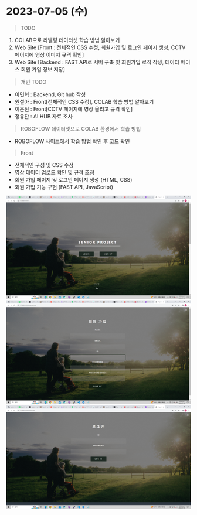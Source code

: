 # 2023-07-05 (수)

> TODO
1. COLAB으로 라벨링 데이터셋 학습 방법 알아보기
2. Web Site [Front : 전체적인 CSS 수정, 회원가입 및 로그인 페이지 생성, CCTV 페이지에 영상 이미지 규격 확인]
3. Web Site [Backend : FAST API로 서버 구축 및 회원가입 로직 작성, 데이터 베이스 회원 가입 정보 저장]

> 개인 TODO
- 이민혁 : Backend, Git hub 작성
- 원설아 : Front[전체적인 CSS 수정], COLAB 학습 방법 알아보기
- 이은전 : Front[CCTV 페이지에 영상 올리고 규격 확인] 
- 정유찬 : AI HUB 자료 조사

> ROBOFLOW 데이터셋으로 COLAB 환경에서 학습 방법
- ROBOFLOW 사이트에서 학습 방법 확인 후 코드 확인

> Front
- 전체적인 구성 및 CSS 수정
- 영상 데이터 업로드 확인 및 규격 조정
- 회원 가입 페이지 및 로그인 페이지 생성 (HTML, CSS)
- 회원 가입 기능 구현 (FAST API, JavaScript)

![home](./img/home.png)
![signup](./img/signup.png)
![login](./img/login.png)

